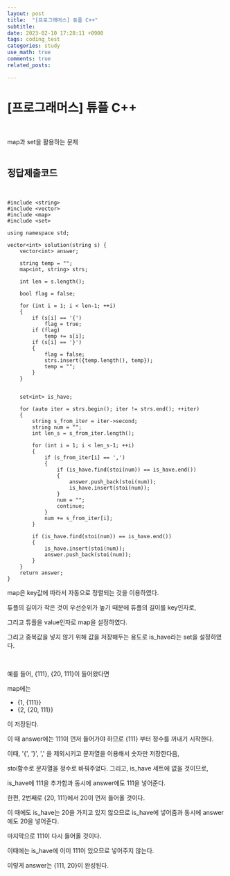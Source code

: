 ```yaml
---
layout: post
title:  "[프로그래머스] 튜플 C++"
subtitle:   
date: 2023-02-10 17:28:11 +0900
tags: coding_test
categories: study
use_math: true
comments: true
related_posts:

---
```


# [프로그래머스] 튜플 C++<br/>
<br/>

map과 set을 활용하는 문제<br/>
<br/>

## 정답제출코드<br/>
<br/>

```
#include <string>
#include <vector>
#include <map>
#include <set>

using namespace std;

vector<int> solution(string s) {
    vector<int> answer;
    
    string temp = "";
    map<int, string> strs;
    
    int len = s.length();
    
    bool flag = false;
    
    for (int i = 1; i < len-1; ++i)
    {
        if (s[i] == '{')
            flag = true;
        if (flag)
            temp += s[i];
        if (s[i] == '}')
        {
            flag = false;
            strs.insert({temp.length(), temp});
            temp = "";
        }
    }
    
    
    set<int> is_have;
    
    for (auto iter = strs.begin(); iter != strs.end(); ++iter)
    {
        string s_from_iter = iter->second;
        string num = "";
        int len_s = s_from_iter.length();
        
        for (int i = 1; i < len_s-1; ++i)
        {
            if (s_from_iter[i] == ',')
            {
                if (is_have.find(stoi(num)) == is_have.end())
                {
                    answer.push_back(stoi(num));
                    is_have.insert(stoi(num));
                }
                num = "";
                continue;
            }
            num += s_from_iter[i];
        }
        
        if (is_have.find(stoi(num)) == is_have.end())
        {
            is_have.insert(stoi(num));
            answer.push_back(stoi(num));
        }
    }
    return answer;
}
```

map은 key값에 따라서 자동으로 정렬되는 것을 이용하였다.<br/>

튜플의 길이가 작은 것이 우선순위가 높기 때문에 튜플의 길이를 key인자로,<br/>

그리고 튜플을 value인자로 map을 설정하였다.<br/>

그리고 중복값을 넣지 않기 위해 값을 저장해두는 용도로 is_have라는 set을 설정하였다.<br/>

<br/>

예를 들어, {111}, {20, 111}이 들어왔다면<br/>

map에는

- {1, {111}}
- {2, {20, 111}}

이 저장된다.<br/>

이 때 answer에는 111이 먼저 들어가야 하므로 {111} 부터 정수를 꺼내기 시작한다.<br/>

이때, '{', '}', ',' 을 제외시키고 문자열을 이용해서 숫자만 저장한다음,<br/>

stoi함수로 문자열을 정수로 바꿔주었다. 그리고, is_have 세트에 없을 것이므로,<br/>

is_have에 111을 추가함과 동시에 answer에도 111을 넣어준다.<br/>

한편, 2번째로 {20, 111}에서 20이 먼저 들어올 것이다.<br/>

이 때에도 is_have는 20을 가지고 있지 않으므로 is_have에 넣어줌과 동시에 answer에도 20을 넣어준다.<br/>

마지막으로 111이 다시 들어올 것이다.<br/>

이때에는 is_have에 이미 111이 있으므로 넣어주지 않는다.<br/>

이렇게 answer는 {111, 20}이 완성된다.
